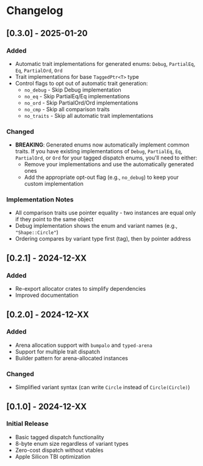 # Changelog

## [0.3.0] - 2025-01-20

### Added
- Automatic trait implementations for generated enums: `Debug`, `PartialEq`, `Eq`, `PartialOrd`, `Ord`
- Trait implementations for base `TaggedPtr<T>` type
- Control flags to opt out of automatic trait generation:
  - `no_debug` - Skip Debug implementation
  - `no_eq` - Skip PartialEq/Eq implementations
  - `no_ord` - Skip PartialOrd/Ord implementations
  - `no_cmp` - Skip all comparison traits
  - `no_traits` - Skip all automatic trait implementations

### Changed
- **BREAKING**: Generated enums now automatically implement common traits. If you have existing implementations of `Debug`, `PartialEq`, `Eq`, `PartialOrd`, or `Ord` for your tagged dispatch enums, you'll need to either:
  - Remove your implementations and use the automatically generated ones
  - Add the appropriate opt-out flag (e.g., `no_debug`) to keep your custom implementation

### Implementation Notes
- All comparison traits use pointer equality - two instances are equal only if they point to the same object
- Debug implementation shows the enum and variant names (e.g., `"Shape::Circle"`)
- Ordering compares by variant type first (tag), then by pointer address

## [0.2.1] - 2024-12-XX

### Added
- Re-export allocator crates to simplify dependencies
- Improved documentation

## [0.2.0] - 2024-12-XX

### Added
- Arena allocation support with `bumpalo` and `typed-arena`
- Support for multiple trait dispatch
- Builder pattern for arena-allocated instances

### Changed
- Simplified variant syntax (can write `Circle` instead of `Circle(Circle)`)

## [0.1.0] - 2024-12-XX

### Initial Release
- Basic tagged dispatch functionality
- 8-byte enum size regardless of variant types
- Zero-cost dispatch without vtables
- Apple Silicon TBI optimization